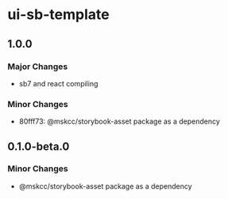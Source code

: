 # ui-sb-template

## 1.0.0

### Major Changes

- sb7 and react compiling

### Minor Changes

- 80fff73: @mskcc/storybook-asset package as a dependency

## 0.1.0-beta.0

### Minor Changes

- @mskcc/storybook-asset package as a dependency
